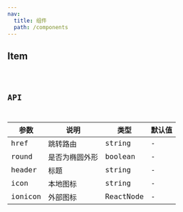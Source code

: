```yaml
---
nav:
  title: 组件
  path: /components
---
```


## Item

<code src="./demo/index.tsx" />

## API

| 参数    | 说明           | 类型      | 默认值 |
| ------- | -------------- | --------- | ------ |
| href    | 跳转路由       | string    | -      |
| round   | 是否为椭圆外形 | boolean   | -      |
| header  | 标题           | string    | -      |
| icon    | 本地图标       | string    | -      |
| ionicon | 外部图标       | ReactNode | -      |
